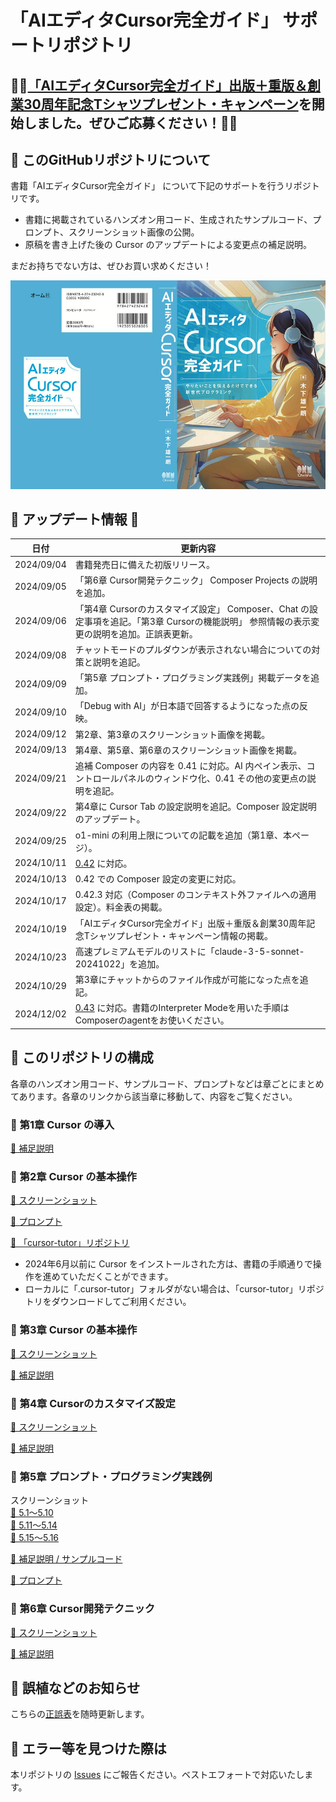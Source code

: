 # 「AIエディタCursor完全ガイド」 サポートリポジトリ

## 🌟🌟[「AIエディタCursor完全ガイド」出版＋重版＆創業30周年記念Tシャツプレゼント・キャンペーン](https://www.key-planning.co.jp/30th_anniversary_tshirt/ )を開始しました。ぜひご応募ください！🌟🌟

## 📕 このGitHubリポジトリについて

書籍「AIエディタCursor完全ガイド」 について下記のサポートを行うリポジトリです。

- 書籍に掲載されているハンズオン用コード、生成されたサンプルコード、プロンプト、スクリーンショット画像の公開。
- 原稿を書き上げた後の Cursor のアップデートによる変更点の補足説明。

まだお持ちでない方は、ぜひお買い求めください！

[![AIエディタCursor完全ガイド](images/cover_cursor_boook.jpg)](https://amzn.to/4c2tjdt)

## 🌟 アップデート情報 🌟

| 日付       | 更新内容                                                                                                                                                                     |
| ---------- | ---------------------------------------------------------------------------------------------------------------------------------------------------------------------------- |
| 2024/09/04 | 書籍発売日に備えた初版リリース。                                                                                                                                             |
| 2024/09/05 | 「第6章 Cursor開発テクニック」 Composer Projects の説明を追加。                                                                                                              |
| 2024/09/06 | 「第4章 Cursorのカスタマイズ設定」 Composer、Chat の設定事項を追記。「第3章 Cursorの機能説明」 参照情報の表示変更の説明を追加。正誤表更新。                                  |
| 2024/09/08 | チャットモードのプルダウンが表示されない場合についての対策と説明を追記。                                                                                                     |
| 2024/09/09 | 「第5章 プロンプト・プログラミング実践例」掲載データを追加。                                                                                                                 |
| 2024/09/10 | 「Debug with AI」が日本語で回答するようになった点の反映。                                                                                                                    |
| 2024/09/12 | 第2章、第3章のスクリーンショット画像を掲載。                                                                                                                                 |
| 2024/09/13 | 第4章、第5章、第6章のスクリーンショット画像を掲載。                                                                                                                          |
| 2024/09/21 | 追補 Composer の内容を 0.41 に対応。AI 内ペイン表示、コントロールパネルのウィンドウ化、0.41 その他の変更点の説明を追記。                                                     |
| 2024/09/22 | 第4章に Cursor Tab の設定説明を追記。Composer 設定説明のアップデート。                                                                                                       |
| 2024/09/25 | o1-mini の利用上限についての記載を追加（第1章、本ページ）。                                                                                                                  |
| 2024/10/11 | [0.42](https://changelog.cursor.com/?nightly=true#042---composer-history-lint-errors-vs-code-1931) に対応。                                                                  |
| 2024/10/13 | 0.42 での Composer 設定の変更に対応。                                                                                                                                        |
| 2024/10/17 | 0.42.3 対応（Composer のコンテキスト外ファイルへの適用設定）。料金表の掲載。                                                                                                 |
| 2024/10/19 | 「AIエディタCursor完全ガイド」出版＋重版＆創業30周年記念Tシャツプレゼント・キャンペーン情報の掲載。                                                                          |
| 2024/10/23 | 高速プレミアムモデルのリストに「claude-3-5-sonnet-20241022」を追加。                                                                                                         |
| 2024/10/29 | 第3章にチャットからのファイル作成が可能になった点を追記。                                                                                                                    |
| 2024/12/02 | [0.43](https://changelog.cursor.com/?nightly=true#043---new-composer-ui-agent-commit-messages) に対応。書籍のInterpreter Modeを用いた手順はComposerのagentをお使いください。 |


## 📕 このリポジトリの構成

各章のハンズオン用コード、サンプルコード、プロンプトなどは章ごとにまとめてあります。各章のリンクから該当章に移動して、内容をご覧ください。

### 📘 第1章 Cursor の導入

[🔗 補足説明](chapter1/README.md)

### 📘 第2章 Cursor の基本操作

[🔗 スクリーンショット](chapter2/SCREENSHOT.md)

[🔗 プロンプト](chapter2/PROMPT.md)

[🔗 「cursor-tutor」リポジトリ](https://github.com/kinopeee/cursor-tutor/)

- 2024年6月以前に Cursor をインストールされた方は、書籍の手順通りで操作を進めていただくことができます。
- ローカルに「.cursor-tutor」フォルダがない場合は、「cursor-tutor」リポジトリをダウンロードしてご利用ください。

### 📘 第3章 Cursor の基本操作

[🔗 スクリーンショット](chapter3/SCREENSHOT.md)

[🔗 補足説明](chapter3/README.md)

### 📘 第4章 Cursorのカスタマイズ設定

[🔗 スクリーンショット](chapter4/SCREENSHOT.md)

[🔗 補足説明](chapter4/README.md)

### 📘 第5章 プロンプト・プログラミング実践例

スクリーンショット  
[🔗 5.1〜5.10](chapter5/SCREENSHOT1.md)   
[🔗 5.11〜5.14](chapter5/SCREENSHOT2.md)  
[🔗 5.15〜5.16](chapter5/SCREENSHOT3.md)

[🔗 補足説明 / サンプルコード](chapter5/README.md)

[🔗 プロンプト](chapter5/PROMPT.md)

### 📘 第6章 Cursor開発テクニック

[🔗 スクリーンショット](chapter6/SCREENSHOT.md)

[🔗 補足説明](chapter6/README.md)

## 📕 誤植などのお知らせ

こちらの[正誤表](errata.md)を随時更新します。

## 📕 エラー等を見つけた際は

本リポジトリの [Issues](https://github.com/kinopeee/cursor-perfect-guide/issues) にご報告ください。ベストエフォートで対応いたします。
